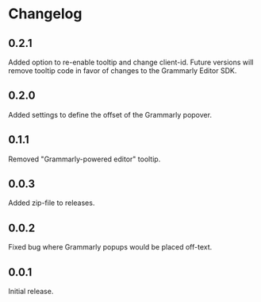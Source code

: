 # Changelog

## 0.2.1
Added option to re-enable tooltip and change client-id.
Future versions will remove tooltip code in favor of changes to the Grammarly Editor SDK.

## 0.2.0
Added settings to define the offset of the Grammarly popover.

## 0.1.1
Removed "Grammarly-powered editor" tooltip.

## 0.0.3
Added zip-file to releases.

## 0.0.2
Fixed bug where Grammarly popups would be placed off-text.

## 0.0.1
Initial release.
